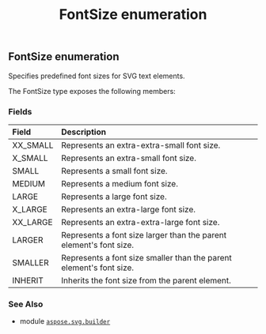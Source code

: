 ﻿---
title: FontSize enumeration
second_title: Aspose.SVG for Python via .NET API References
description: 
type: docs
weight: 1450
url: /python-net/aspose.svg.builder/fontsize/
is_root: false
---

## FontSize enumeration

Specifies predefined font sizes for SVG text elements.



The FontSize type exposes the following members:

### Fields
| Field | Description |
| :- | :- |
| XX_SMALL | Represents an extra-extra-small font size. |
| X_SMALL | Represents an extra-small font size. |
| SMALL | Represents a small font size. |
| MEDIUM | Represents a medium font size. |
| LARGE | Represents a large font size. |
| X_LARGE | Represents an extra-large font size. |
| XX_LARGE | Represents an extra-extra-large font size. |
| LARGER | Represents a font size larger than the parent element's font size. |
| SMALLER | Represents a font size smaller than the parent element's font size. |
| INHERIT | Inherits the font size from the parent element. |



### See Also
* module [`aspose.svg.builder`](..)
